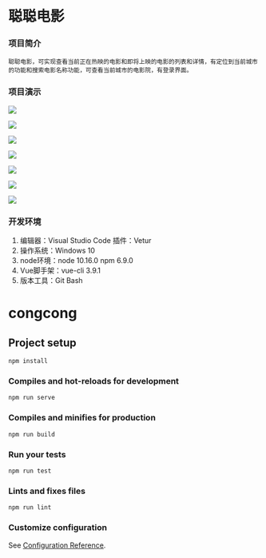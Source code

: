 # 聪聪电影

### 项目简介

 	聪聪电影，可实现查看当前正在热映的电影和即将上映的电影的列表和详情，有定位到当前城市的功能和搜索电影名称功能，可查看当前城市的电影院，有登录界面。

### 项目演示

![](C:\Users\heqiyu\Desktop\nowPlaying.png)

![](C:\Users\heqiyu\Desktop\comingSoon.png)

![](C:\Users\heqiyu\Desktop\movieDetail.png)

![](C:\Users\heqiyu\Desktop\City.png)

![](C:\Users\heqiyu\Desktop\Search.png)

![](C:\Users\heqiyu\Desktop\cinemaList.png)

![](C:\Users\heqiyu\Desktop\Login.png)

### 开发环境

1. 编辑器：Visual Studio Code     插件：Vetur
2. 操作系统：Windows 10
3. node环境：node 10.16.0     npm 6.9.0
4. Vue脚手架：vue-cli 3.9.1
5. 版本工具：Git Bash



# congcong

## Project setup
```
npm install
```

### Compiles and hot-reloads for development
```
npm run serve
```

### Compiles and minifies for production
```
npm run build
```

### Run your tests
```
npm run test
```

### Lints and fixes files
```
npm run lint
```

### Customize configuration
See [Configuration Reference](https://cli.vuejs.org/config/).
